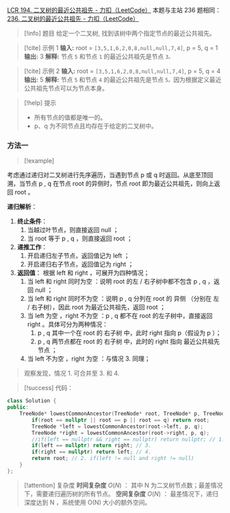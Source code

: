 [LCR 194. 二叉树的最近公共祖先 - 力扣（LeetCode）](https://leetcode.cn/problems/er-cha-shu-de-zui-jin-gong-gong-zu-xian-lcof/description/)
本题与主站 236 题相同：[236. 二叉树的最近公共祖先 - 力扣（LeetCode）](https://leetcode.cn/problems/lowest-common-ancestor-of-a-binary-tree/description/)

> [!info] 题目
> 给定一个二叉树, 找到该树中两个指定节点的最近公共祖先。

> [!cite] 示例 1
> **输入:** root = `[3,5,1,6,2,0,8,null,null,7,4]`, p = 5, q = 1
**输出:** 3
**解释:** 节点 `5` 和节点 `1` 的最近公共祖先是节点 `3。`

> [!cite] 示例 2
> **输入:** root = `[3,5,1,6,2,0,8,null,null,7,4]`, p = 5, q = 4
**输出:** 5
**解释:** 节点 `5` 和节点 `4` 的最近公共祖先是节点 `5。`因为根据定义最近公共祖先节点可以为节点本身。

> [!help] 提示
> - 所有节点的值都是唯一的。
> - p、q 为不同节点且均存在于给定的二叉树中。
### 方法一
> [!example] 

考虑通过递归对二叉树进行先序遍历，当遇到节点 p 或 q 时返回。从底至顶回溯，当节点 p , q 在节点 root 的异侧时，节点 root 即为最近公共祖先，则向上返回 root 。

**递归解析**：
1. **终止条件**：
	1. 当越过叶节点，则直接返回 $\text{null}$ ；
	2. 当 root 等于 p , q ，则直接返回 root ；
2. **递推工作**：
	1. 开启递归左子节点，返回值记为 left ；
	2. 开启递归右子节点，返回值记为 right ；
3. **返回值**： 根据 left 和 right ，可展开为四种情况；
	1. 当 left 和 right 同时为空 ：说明 root 的左 / 右子树中都不包含 p , q ，返回 $\text{null}$ ；
	2. 当 left 和 right 同时不为空 ：说明 p , q 分列在 root 的 异侧 （分别在 左 / 右子树），因此 root 为最近公共祖先，返回 root ；
	3. 当 left 为空 ，right 不为空 ：p , q 都不在 root 的左子树中，直接返回 right 。具体可分为两种情况：
		1. p , q 其中一个在 root 的 右子树 中，此时 right 指向 p（假设为 p ）；
		2. p , q 两节点都在 root 的 右子树 中，此时的 right 指向 最近公共祖先节点 ；
	4. 当 left 不为空 ，right 为空 ：与情况 3. 同理；
> 观察发现，情况 1. 可合并至 3. 和 4.

> [!success] 代码：
```cpp
class Solution {
public:
    TreeNode* lowestCommonAncestor(TreeNode* root, TreeNode* p, TreeNode* q) {
        if(root == nullptr || root == p || root == q) return root;
        TreeNode *left = lowestCommonAncestor(root->left, p, q);
        TreeNode *right = lowestCommonAncestor(root->right, p, q);
        //if(left == nullptr && right == nullptr) return nullptr; // 1.//此判断被下列语句包含
        if(left == nullptr) return right; // 3.
        if(right == nullptr) return left; // 4.
        return root; // 2. if(left != null and right != null)
    }
};
```
> [!attention] 复杂度
**时间复杂度** $O(N)$ ： 其中 N 为二叉树节点数；最差情况下，需要递归遍历树的所有节点。
**空间复杂度** $O(N)$ ： 最差情况下，递归深度达到 N ，系统使用 O(N) 大小的额外空间。

